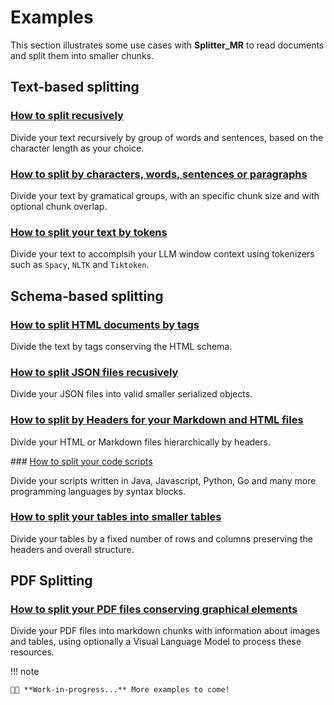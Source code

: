 # Examples

This section illustrates some use cases with **Splitter_MR** to read documents and split them into smaller chunks.

## Text-based splitting

### [How to split recusively](./text/recursive_character_splitter.md)

Divide your text recursively by group of words and sentences, based on the character length as your choice.

### [How to split by characters, words, sentences or paragraphs]()

Divide your text by gramatical groups, with an specific chunk size and with optional chunk overlap.

### [How to split your text by tokens]()

Divide your text to accomplsih your LLM window context using tokenizers such as `Spacy`, `NLTK` and `Tiktoken`.

## Schema-based splitting

### [How to split HTML documents by tags](./schema/html_tag_splitter.md)

Divide the text by tags conserving the HTML schema.

### [How to split JSON files recusively]()

Divide your JSON files into valid smaller serialized objects.

### [How to split by Headers for your Markdown and HTML files]()

Divide your HTML or Markdown files hierarchically by headers.

### [How to split your code scripts]()

Divide your scripts written in Java, Javascript, Python, Go and many more programming languages by syntax blocks.

### [How to split your tables into smaller tables]()

Divide your tables by a fixed number of rows and columns preserving the headers and overall structure.

## PDF Splitting

### [How to split your PDF files conserving graphical elements]()

Divide your PDF files into markdown chunks with information about images and tables, using optionally a Visual Language Model to process these resources.

!!! note
    
    👨‍💻 **Work-in-progress...** More examples to come!